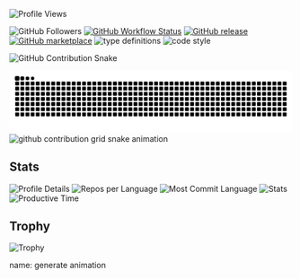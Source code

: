 ![Profile Views](https://komarev.com/ghpvc/?username=Saaatsuki)

![GitHub Followers](https://img.shields.io/github/followers/Saaatsuki?label=follow&logo=github&style=flat)
[![GitHub Workflow Status](https://img.shields.io/github/actions/workflow/status/platane/platane/main.yml?label=action&style=flat-square)](https://github.com/Platane/Platane/actions/workflows/main.yml)
[![GitHub release](https://img.shields.io/github/release/Saaatsuki/Saaatsuki.svg?style=flat-square)](https://github.com/Saaatsuki/Saaatsuki/releases/latest)
[![GitHub marketplace](https://img.shields.io/badge/marketplace-snake-blue?logo=github&style=flat-square)](https://github.com/marketplace/actions/generate-snake-game-from-github-contribution-grid)
![type definitions](https://img.shields.io/npm/types/typescript?style=flat-square)
![code style](https://img.shields.io/badge/code_style-prettier-ff69b4.svg?style=flat-square)

![GitHub Contribution Snake](https://raw.githubusercontent.com/Saaatsuki/github-snake/output/github-snake.svg)

<img src="https://github.com/Saaatsuki/Saaatsuki/blob/output/github-contribution-grid-snake.svg"/>


<picture>
  <source
    media="(prefers-color-scheme: dark)"
    srcset="https://raw.githubusercontent.com/Saaatsuki/github-snake/output/github-snake-dark.svg"
  />
  <source
    media="(prefers-color-scheme: light)"
    srcset="https://raw.githubusercontent.com/Saaatsuki/github-snake/output/github-snake-dark.svg"
  />
  <img
    alt="github contribution grid snake animation"
    src="https://raw.githubusercontent.com/Saaatsuki/github-snake/output/github-snake-dark.svg"
  />
</picture>


## Stats
![Profile Details](http://github-profile-summary-cards.vercel.app/api/cards/profile-details?username=Saaatsuki&theme=gruvbox)
![Repos per Language](http://github-profile-summary-cards.vercel.app/api/cards/repos-per-language?username=Saaatsuki&theme=gruvbox)
![Most Commit Language](http://github-profile-summary-cards.vercel.app/api/cards/most-commit-language?username=Saaatsuki&theme=gruvbox)
![Stats](http://github-profile-summary-cards.vercel.app/api/cards/stats?username=Saaatsuki&theme=gruvbox)
![Productive Time](http://github-profile-summary-cards.vercel.app/api/cards/productive-time?username=Saaatsuki&theme=gruvbox&utcOffset=9)

## Trophy
![Trophy](https://github-profile-trophy.vercel.app/?username=Saaatsuki&theme=gruvbox)

name: generate animation





<!--
**Saaatsuki/Saaatsuki** is a ✨ _special_ ✨ repository because its `README.md` (this file) appears on your GitHub profile.

Here are some ideas to get you started:

- 🔭 I’m currently working on ...
- 🌱 I’m currently learning ...
- 👯 I’m looking to collaborate on ...
- 🤔 I’m looking for help with ...
- 💬 Ask me about ...
- 📫 How to reach me: ...
- 😄 Pronouns: ...
- ⚡ Fun fact: ...
-->
